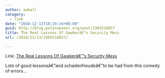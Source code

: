 ```yaml
---
author: awball
category:
  - link
date: "2010-12-13T18:29:34+00:00"
guid: http://blog.polarweasel.org/post/2302516857
title: The Real Lessons Of Gawkerâ€™s Security Mess
url: /2010/12/13/2302516857/

---
```

Link: [The Real Lessons Of Gawkerâ€™s Security Mess](http://blogs.forbes.com/firewall/2010/12/13/the-lessons-of-gawkers-security-mess/)

Lots of good lessonsâ€”and schadenfreudeâ€”to be had from this comedy of errors…
